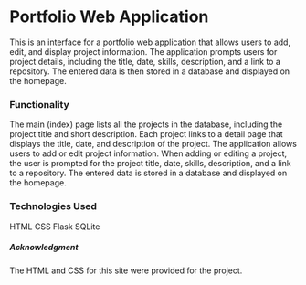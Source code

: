 # Portfolio Web Application
This is an interface for a portfolio web application that allows users to add, edit, and display project information. 
The application prompts users for project details, including the title, date, skills, description, and a link to a repository. 
The entered data is then stored in a database and displayed on the homepage.


### Functionality
The main (index) page lists all the projects in the database, including the project title and short description. 
Each project links to a detail page that displays the title, date, and description of the project.
The application allows users to add or edit project information. 
When adding or editing a project, the user is prompted for the project title, date, skills, description, and a link to a repository. 
The entered data is stored in a database and displayed on the homepage.


### Technologies Used
HTML
CSS
Flask
SQLite


##### Acknowledgment
The HTML and CSS for this site were provided for the project. 
